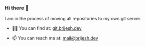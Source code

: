 ### Hi there 👋

I am in the process of moving all repositories to my own git server.

- 🧑‍💻 You can find at: [git.brijesh.dev](https://git.brijesh.dev) 
    
- 📫 You can reach me at: mail@brijesh.dev


